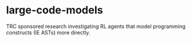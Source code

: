 # large-code-models
TRC sponsored research investigating RL agents that model programming constructs (IE ASTs) more directly.
